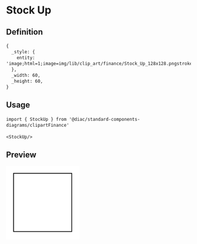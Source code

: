 # Stock Up

## Definition

```
{
  _style: { 
    entity: 'image;html=1;image=img/lib/clip_art/finance/Stock_Up_128x128.pngstrokeColor=none;',
  },
  _width: 60,
  _height: 60,
}
```

## Usage

```
import { StockUp } from '@diac/standard-components-diagrams/clipartFinance'

<StockUp/>
```

## Preview

<img src="./stock-up.png" width="200"/>
